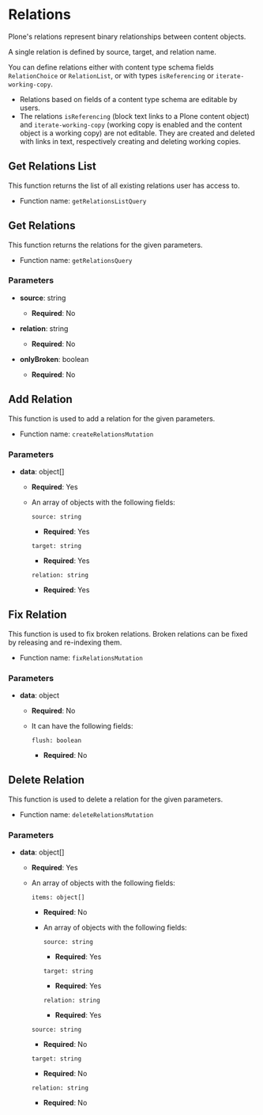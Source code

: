# Relations

Plone's relations represent binary relationships between content objects.

A single relation is defined by source, target, and relation name.

You can define relations either with content type schema fields `RelationChoice` or `RelationList`, or with types `isReferencing` or `iterate-working-copy`.

- Relations based on fields of a content type schema are editable by users.
- The relations `isReferencing` (block text links to a Plone content object) and `iterate-working-copy` (working copy is enabled and the content object is a working copy) are not editable.
  They are created and deleted with links in text, respectively creating and deleting working copies.

## Get Relations List

This function returns the list of all existing relations user has access to.

- Function name: `getRelationsListQuery`

## Get Relations

This function returns the relations for the given parameters.

- Function name: `getRelationsQuery`

### Parameters

- **source**: string

  - **Required**: No

- **relation**: string

  - **Required**: No

- **onlyBroken**: boolean

  - **Required**: No

## Add Relation

This function is used to add a relation for the given parameters.

- Function name: `createRelationsMutation`

### Parameters

- **data**: object[]

  - **Required**: Yes
  - An array of objects with the following fields:

    `source: string`

    - **Required**: Yes

    `target: string`

    - **Required**: Yes

    `relation: string`

    - **Required**: Yes

## Fix Relation

This function is used to fix broken relations. Broken relations can be fixed by releasing and re-indexing them.

- Function name: `fixRelationsMutation`

### Parameters

- **data**: object

  - **Required**: No
  - It can have the following fields:

    `flush: boolean`

    - **Required**: No

## Delete Relation

This function is used to delete a relation for the given parameters.

- Function name: `deleteRelationsMutation`

### Parameters

- **data**: object[]

  - **Required**: Yes
  - An array of objects with the following fields:

    `items: object[]`

    - **Required**: No
    - An array of objects with the following fields:

      `source: string`

      - **Required**: Yes

      `target: string`

      - **Required**: Yes

      `relation: string`

      - **Required**: Yes

    `source: string`

    - **Required**: No

    `target: string`

    - **Required**: No

    `relation: string`

    - **Required**: No
